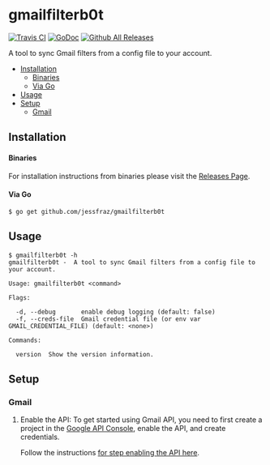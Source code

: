 # gmailfilterb0t

[![Travis CI](https://img.shields.io/travis/jessfraz/gmailfilterb0t.svg?style=for-the-badge)](https://travis-ci.org/jessfraz/gmailfilterb0t)
[![GoDoc](https://img.shields.io/badge/godoc-reference-5272B4.svg?style=for-the-badge)](https://godoc.org/github.com/jessfraz/gmailfilterb0t)
[![Github All Releases](https://img.shields.io/github/downloads/jessfraz/gmailfilterb0t/total.svg?style=for-the-badge)](https://github.com/jessfraz/gmailfilterb0t/releases)

A tool to sync Gmail filters from a config file to your account.

* [Installation](README.md#installation)
   * [Binaries](README.md#binaries)
   * [Via Go](README.md#via-go)
* [Usage](README.md#usage)
* [Setup](README.md#setup)
   * [Gmail](README.md#gmail)

## Installation

#### Binaries

For installation instructions from binaries please visit the [Releases Page](https://github.com/jessfraz/gmailfilterb0t/releases).

#### Via Go

```console
$ go get github.com/jessfraz/gmailfilterb0t
```

## Usage

```console
$ gmailfilterb0t -h
gmailfilterb0t -  A tool to sync Gmail filters from a config file to your account.

Usage: gmailfilterb0t <command>

Flags:

  -d, --debug       enable debug logging (default: false)
  -f, --creds-file  Gmail credential file (or env var GMAIL_CREDENTIAL_FILE) (default: <none>)

Commands:

  version  Show the version information.
```

## Setup

### Gmail

1. Enable the API: To get started using Gmail API, you need to 
    first create a project in the 
    [Google API Console](https://console.developers.google.com),
    enable the API, and create credentials.

    Follow the instructions 
    [for step enabling the API here](https://developers.google.com/gmail/api/quickstart/go).
